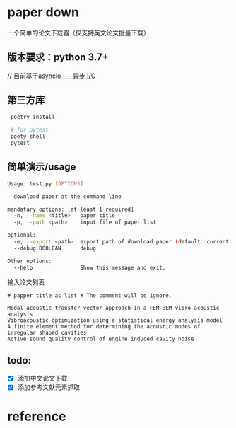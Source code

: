 # paper down

一个简单的论文下载器（仅支持英文论文批量下载）

## 版本要求：python 3.7+

// 目前基于[asyncio --- 异步 I/O ](https://docs.python.org/zh-cn/3/library/asyncio-task.html)

## 第三方库

```bash
 poetry install
 
 # for pytest
 poety shell
 pytest

```

## 简单演示/usage

```bash
Usage: test.py [OPTIONS]

  download paper at the command line

mandatary options: [at least 1 required]
  -n, --name <title>   paper title
  -p, --path <path>    input file of paper list

optional:
  -e, --export <path>  export path of download paper (default: current directory)
  --debug BOOLEAN      debug

Other options:
  --help               Show this message and exit.
```
输入论文列表

```vim
# papper title as list # The comment will be ignore.

Modal acoustic transfer vector approach in a FEM-BEM vibro-acoustic analysis
Vibroacoustic optimization using a statistical energy analysis model
A finite element method for determining the acoustic modes of irregular shaped cavities
Active sound quality control of engine induced cavity noise
```

## todo:

- [x] 添加中文论文下载
- [x] 添加参考文献元素抓取

# reference

